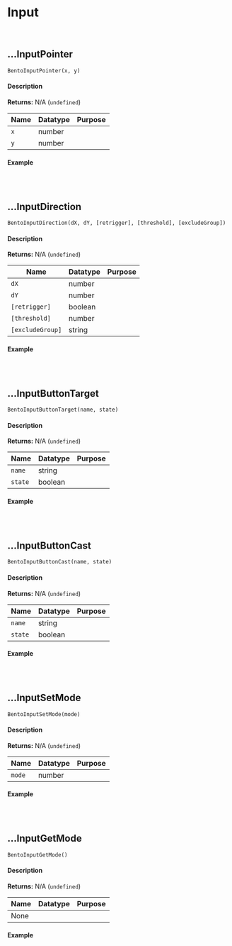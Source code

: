 # Input

&nbsp;

## …InputPointer

`BentoInputPointer(x, y)`

<!-- tabs:start -->

#### **Description**

**Returns:** N/A (`undefined`)

|Name|Datatype|Purpose                                                     |
|----|--------|------------------------------------------------------------|
|`x` |number  |                                                            |
|`y` |number  |                                                            |

#### **Example**

```gml

```

<!-- tabs:end -->

&nbsp;

## …InputDirection

`BentoInputDirection(dX, dY, [retrigger], [threshold], [excludeGroup])`

<!-- tabs:start -->

#### **Description**

**Returns:** N/A (`undefined`)

|Name            |Datatype|Purpose                                                     |
|----------------|--------|------------------------------------------------------------|
|`dX`            |number  |                                                            |
|`dY`            |number  |                                                            |
|`[retrigger]`   |boolean |                                                            |
|`[threshold]`   |number  |                                                            |
|`[excludeGroup]`|string  |                                                            |

#### **Example**

```gml

```

<!-- tabs:end -->

&nbsp;

## …InputButtonTarget

`BentoInputButtonTarget(name, state)`

<!-- tabs:start -->

#### **Description**

**Returns:** N/A (`undefined`)

|Name   |Datatype|Purpose                                                     |
|-------|--------|------------------------------------------------------------|
|`name` |string  |                                                            |
|`state`|boolean |                                                            |

#### **Example**

```gml

```

<!-- tabs:end -->

&nbsp;

## …InputButtonCast

`BentoInputButtonCast(name, state)`

<!-- tabs:start -->

#### **Description**

**Returns:** N/A (`undefined`)

|Name   |Datatype|Purpose                                                     |
|-------|--------|------------------------------------------------------------|
|`name` |string  |                                                            |
|`state`|boolean |                                                            |

#### **Example**

```gml

```

<!-- tabs:end -->

&nbsp;

## …InputSetMode

`BentoInputSetMode(mode)`

<!-- tabs:start -->

#### **Description**

**Returns:** N/A (`undefined`)

|Name  |Datatype|Purpose                                                     |
|------|--------|------------------------------------------------------------|
|`mode`|number  |                                                            |

#### **Example**

```gml

```

<!-- tabs:end -->

&nbsp;

## …InputGetMode

`BentoInputGetMode()`

<!-- tabs:start -->

#### **Description**

**Returns:** N/A (`undefined`)

|Name|Datatype|Purpose|
|----|--------|-------|
|None|        |       |

#### **Example**

```gml

```

<!-- tabs:end -->